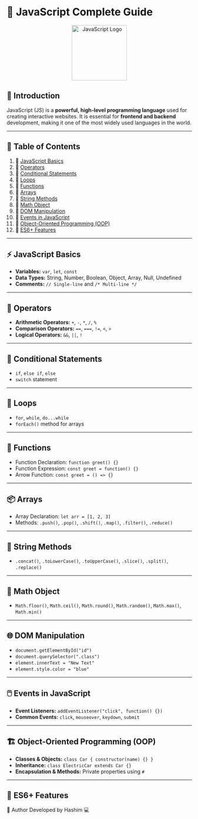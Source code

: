 # 🚀 JavaScript Complete Guide  

<p align="center">
  <img src="https://upload.wikimedia.org/wikipedia/commons/6/6a/JavaScript-logo.png" alt="JavaScript Logo" width="150">
</p>


## 📌 Introduction  
JavaScript (JS) is a **powerful, high-level programming language** used for creating interactive websites. It is essential for **frontend and backend** development, making it one of the most widely used languages in the world.  

---

## 📜 Table of Contents  
1. 🔹 [JavaScript Basics](#-javascript-basics)  
2. 🔹 [Operators](#-operators)  
3. 🔹 [Conditional Statements](#-conditional-statements)  
4. 🔹 [Loops](#-loops)  
5. 🔹 [Functions](#-functions)  
6. 🔹 [Arrays](#-arrays)  
7. 🔹 [String Methods](#-string-methods)  
8. 🔹 [Math Object](#-math-object)  
9. 🔹 [DOM Manipulation](#-dom-manipulation)  
10. 🔹 [Events in JavaScript](#-events-in-javascript)  
11. 🔹 [Object-Oriented Programming (OOP)](#-object-oriented-programming-oop)  
12. 🔹 [ES6+ Features](#-es6-features)  

---

## ⚡ JavaScript Basics  
- **Variables:** `var`, `let`, `const`  
- **Data Types:** String, Number, Boolean, Object, Array, Null, Undefined  
- **Comments:** `// Single-line` and `/* Multi-line */`  

---

## 🔢 Operators  
- **Arithmetic Operators:** `+`, `-`, `*`, `/`, `%`  
- **Comparison Operators:** `==`, `===`, `!=`, `<`, `>`  
- **Logical Operators:** `&&`, `||`, `!`  

---

## 🔄 Conditional Statements  
- `if`, `else if`, `else`  
- `switch` statement  

---

## 🔁 Loops  
- `for`, `while`, `do...while`  
- `forEach()` method for arrays  

---

## 🎯 Functions  
- Function Declaration: `function greet() {}`  
- Function Expression: `const greet = function() {}`  
- Arrow Function: `const greet = () => {}`  

---

## 📦 Arrays  
- Array Declaration: `let arr = [1, 2, 3]`  
- Methods: `.push()`, `.pop()`, `.shift()`, `.map()`, `.filter()`, `.reduce()`  

---

## 📝 String Methods  
- `.concat()`, `.toLowerCase()`, `.toUpperCase()`, `.slice()`, `.split()`, `.replace()`  

---

## 🔢 Math Object  
- `Math.floor()`, `Math.ceil()`, `Math.round()`, `Math.random()`, `Math.max()`, `Math.min()`  

---

## 🌐 DOM Manipulation  
- `document.getElementById("id")`  
- `document.querySelector(".class")`  
- `element.innerText = "New Text"`  
- `element.style.color = "blue"`  

---

## 🖱️ Events in JavaScript  
- **Event Listeners:** `addEventListener("click", function() {})`  
- **Common Events:** `click`, `mouseover`, `keydown`, `submit`  

---

## 🏗️ Object-Oriented Programming (OOP)  
- **Classes & Objects:** `class Car { constructor(name) {} }`  
- **Inheritance:** `class ElectricCar extends Car {}`  
- **Encapsulation & Methods:** Private properties using `#`  

---

## 🚀 ES6+ Features  


📌 Author
Developed by Hashim 💻

